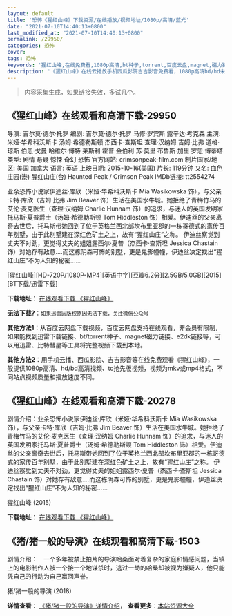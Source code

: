 ```yaml
---
layout: default
title: '恐怖《猩红山峰》下载资源/在线播放/视频地址/1080p/高清/蓝光'
date: "2021-07-10T14:40:13+0800"
last_modified_at: "2021-07-10T14:40:13+0800"
permalink: /29950/
categories: 恐怖
cover:
tags: 恐怖
keywords: '猩红山峰,在线免费看,1080p高清,bt种子,torrent,百度云盘,magnet,磁力链,迅雷下载资源'
description: '《猩红山峰》在线云播放手机西瓜影院吉吉影音免费看，1080p高清bd/hd未删减完整版和tc抢先枪版，mkv/mp4格式，附带bt/torrent种子、magnet/磁力链、百度云盘、网盘资源迅雷下载链接'
---
```


>内容采集生成，如果链接失效，多试几个。


## 《猩红山峰》在线观看和高清下载-29950

导演: 吉尔莫·德尔·托罗 编剧: 吉尔莫·德尔·托罗 马修·罗宾斯 露辛达·考克森 主演: 米娅·华希科沃斯卡 汤姆·希德勒斯顿 杰西卡·查斯坦 查理·汉纳姆 吉姆·比弗 道格·琼斯 伯恩·戈曼 哈维尔·博特 莱斯利·霍普 金伯利·苏·莫里 布鲁斯·加里 罗恩·博蒂塔 类型: 剧情 悬疑 惊悚 奇幻 恐怖 官方网站: crimsonpeak-film.com 制片国家/地区: 美国 加拿大 语言: 英语 上映日期: 2015-10-16(美国) 片长: 119分钟 又名: 血色庄园(港) 腥红山庄(台) Haunted Peak / Crimson Peak IMDb链接: tt2554274

业余恐怖小说家伊迪丝·库欣（米娅·华希科沃斯卡 Mia Wasikowska 饰），与父亲卡特·库欣（吉姆·比弗 Jim Beaver 饰）生活在美国水牛城。她拒绝了青梅竹马的艾伦·麦克医生（查理·汉纳姆 Charlie Hunnam 饰）的追求，与迷人的英国发明家托马斯·夏普爵士（汤姆·希德勒斯顿 Tom Hiddleston 饰）相爱。伊迪丝的父亲离奇去世后，托马斯带她回到了位于英格兰西北部坎布里亚郡的一栋哥德式的家传百年别墅，由于此别墅建在深红色矿土之上，故有“猩红山庄”之称。 伊迪丝察觉到丈夫不对劲，更觉得丈夫的姐姐露西尔·夏普（杰西卡·查斯坦 Jessica Chastain 饰）对她存有敌意….而这栋阴森可怖的别墅，更是鬼影幢幢，伊迪丝决定找出“猩红山庄”不为人知的秘密……


[猩红山峰][HD-720P/1080P-MP4][英语中字][豆瓣6.2分][2.5GB/5.0GB][2015][BT下载/迅雷下载]

**下载地址**： [在线观看下载 《猩红山峰》](https://www.btdx8.com/torrent/crimson_peak_2015.html) 


**无法下载?**：`如果迅雷因版权原因无法下载，关注微信公众号 `

**其他方法1**：从百度云网盘下载视频，百度云网盘支持在线观看，非会员有限制，如果能找到迅雷下载链接、bt/torrent种子、magnet磁力链接、e2dk链接等，可以用迅雷、比特彗星等工具将完整视频下载到本地。

**其他方法2**：用手机云播、西瓜影院、吉吉影音等在线免费观看《猩红山峰》，一般提供1080p高清、hd/bd高清视频、tc抢先版视频，视频为mkv或mp4格式，不同站点视频质量和播放速度不同。


## 《猩红山峰》在线观看和高清下载-20278

剧情介绍：业余恐怖小说家伊迪丝·库欣（米娅·华希科沃斯卡 Mia Wasikowska 饰），与父亲卡特·库欣（吉姆·比弗 Jim Beaver 饰）生活在美国水牛城。她拒绝了青梅竹马的艾伦·麦克医生（查理·汉纳姆 Charlie Hunnam 饰）的追求，与迷人的英国发明家托马斯·夏普爵士（汤姆·希德勒斯顿 Tom Hiddleston 饰）相爱。伊迪丝的父亲离奇去世后，托马斯带她回到了位于英格兰西北部坎布里亚郡的一栋哥德式的家传百年别墅，由于此别墅建在深红色矿土之上，故有“猩红山庄”之称。 伊迪丝察觉到丈夫不对劲，更觉得丈夫的姐姐露西尔·夏普（杰西卡·查斯坦 Jessica Chastain 饰）对她存有敌意….而这栋阴森可怖的别墅，更是鬼影幢幢，伊迪丝决定找出“猩红山庄”不为人知的秘密……


猩红山峰 (2015)

**下载地址**： [在线观看下载 《猩红山峰》](https://www.btbtdy.me/btdy/dy10.html) 


## 《猪/猪一般的导演》在线观看和高清下载-1503

剧情介绍：　一个多年被禁止拍片的导演哈桑面对着复杂的家庭和情感问题，当镇上的电影制作人被一个接一个地谋杀时，逃过一劫的哈桑却被视为嫌疑人，他只能凭自己的行动为自己赢回声誉。


猪/猪一般的导演 (2018)

**详情查看**： [《猪/猪一般的导演》详情介绍](/movie/1503/)， **查看更多**：[本站资源大全](/movie/t/all/)

